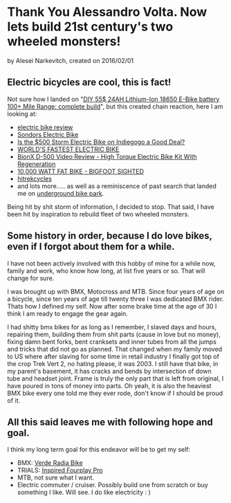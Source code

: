 # Thank You Alessandro Volta. Now lets build 21st century's two wheeled monsters!

by Alesei Narkevitch, created on 2016/02/01

## Electric bicycles are cool, this is fact!

Not sure how I landed on "[DIY 55$ 24AH Lithium-Ion 18650 E-Bike battery 100+ Mile Range: complete build](https://www.youtube.com/watch?v=Rjr2LKmhdVw)", but this created chain reaction, here I am looking at:

- [electric bike review](http://electricbikereview.com)
- [Sondors Electric Bike](https://www.indiegogo.com/projects/sondors-electric-bike)
- [Is the $500 Storm Electric Bike on Indiegogo a Good Deal?](https://www.youtube.com/watch?v=mZXdjm4DW50)
- [WORLD'S FASTEST ELECTRIC BIKE](https://www.youtube.com/watch?v=YFGfECSwgjg)
- [BionX D-500 Video Review - High Torque Electric Bike Kit With Regeneration](https://www.youtube.com/watch?v=EJrCWLA1VUI)
- [10,000 WATT FAT BIKE - BIGFOOT SIGHTED](https://www.youtube.com/watch?v=e1aL7W69oXg)
- [hitrekcycles](http://hitrekcycles.com/)
- and lots more..... as well as a reminiscence of past search that landed me on [underground bike park](http://www.louisvillemegacavern.com/attractions/6/underground-bike-park).

Being hit by shit storm of information, I decided to stop. That said, I have been hit by inspiration to rebuild fleet of two wheeled monsters.

## Some history in order, because I do love bikes, even if I forgot about them for a while.

I have not been actively involved with this hobby of mine for a while now, family and work, who know how long, at list five years or so. That will change for sure.

I was brought up with BMX, Motocross and MTB. Since four years of age on a bicycle, since ten years of age till twenty three I was dedicated BMX rider. Thats how I defined my self. Now after some brake time at the age of 30 I think I am ready to engage the gear again. 

I had shitty bmx bikes for as long as I remember, I slaved days and hours, repairing them, building them from shit parts (cause in love but no money), fixing damn bent forks, bent cranksets and inner tubes from all the jumps and tricks that did not go as planned. That changed when my family moved to US where after slaving for some time in retail industry I finally got top of the crop Trek Vert 2, no hating please, it was 2003. I still have that bike, in my parent's basement, it has cracks and bends by intersection of down tube and headset joint. Frame is truly the only part that is left from original, I have poured in tons of money into parts. Oh yeah, it is also the heaviest BMX bike every one told me they ever rode, don't know if I should be proud of it.

## All this said leaves me with following hope and goal.

I think my long term goal for this endeavor will be to get my self:

- BMX: [Verde Radia Bike](http://www.danscomp.com/products-BIKES/102464/2015_Verde_Radia_Bike.html)
- TRIALS: [Inspired Fourplay Pro](http://www.inspiredbicycles.com/inspired_fourplay_pro_bike_p67.php)
- MTB, not sure what I want.
- Electric commuter / cruiser. Possibly build one from scratch or buy something I like. Will see. I do like electricity : )
